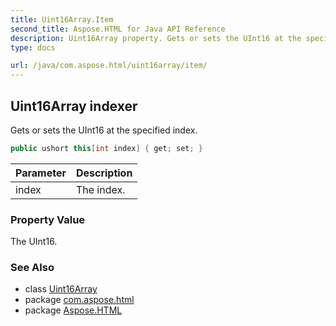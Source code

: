 ```yaml
---
title: Uint16Array.Item
second_title: Aspose.HTML for Java API Reference
description: Uint16Array property. Gets or sets the UInt16 at the specified index
type: docs

url: /java/com.aspose.html/uint16array/item/
---
```

## Uint16Array indexer

Gets or sets the UInt16 at the specified index.

```java
public ushort this[int index] { get; set; }
```

| Parameter | Description |
| --- | --- |
| index | The index. |

### Property Value

The UInt16.

### See Also

* class [Uint16Array](../)
* package [com.aspose.html](../../../com.aspose.html/)
* package [Aspose.HTML](../../../)
